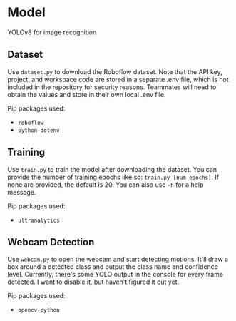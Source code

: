 # Model
YOLOv8 for image recognition

## Dataset
Use `dataset.py` to download the Roboflow dataset. Note that the API key,
project, and workspace code are stored in a separate .env file, which is not
included in the repository for security reasons. Teammates will need to obtain
the values and store in their own local .env file.

Pip packages used:
- `roboflow`
- `python-dotenv`

## Training
Use `train.py` to train the model after downloading the dataset. You can provide
the number of training epochs like so: `train.py [num epochs]`. If none are
provided, the default is 20. You can also use `-h` for a help message.

Pip packages used:
- `ultranalytics`

## Webcam Detection
Use `webcam.py` to open the webcam and start detecting motions. It'll draw a
box around a detected class and output the class name and confidence level.
Currently, there's some YOLO output in the console for every frame detected. I
want to disable it, but haven't figured it out yet.

Pip packages used:
- `opencv-python`
